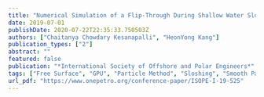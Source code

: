```yaml
---
title: "Numerical Simulation of a Flip-Through During Shallow Water Sloshing Using SPH method"
date: 2019-07-01
publishDate: 2020-07-22T22:35:33.750503Z
authors: ["Chaitanya Chowdary Kesanapalli", "HeonYong Kang"]
publication_types: ["2"]
abstract: ""
featured: false
publication: "*International Society of Offshore and Polar Engineers*"
tags: ["Free Surface", "GPU", "Particle Method", "Sloshing", "Smooth Particle Hydrodynamics"]
url_pdf: "https://www.onepetro.org/conference-paper/ISOPE-I-19-525"
---
```


